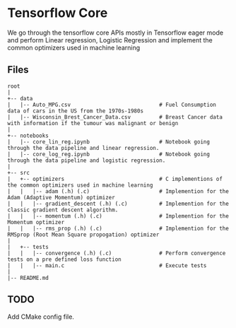 # Tensorflow Core

We go through the tensorflow core APIs mostly in Tensorflow eager mode and perform Linear regression, Logistic Regression and implement the common optimizers used in machine learning

## Files
```
root
|
+-- data
|   |-- Auto_MPG.csv                            # Fuel Consumption data of cars in the US from the 1970s-1980s
|   |-- Wisconsin_Brest_Cancer_Data.csv         # Breast Cancer data with information if the tumour was malignant or benign
|
+-- notebooks
|   |-- core_lin_reg.ipynb                      # Notebook going through the data pipeline and linear regression.
|   |-- core_log_reg.ipynb                      # Notebook going through the data pipeline and logistic regression.
|
+-- src
|   +-- optimizers                              # C implementions of the common optimizers used in machine learning
|   |   |-- adam (.h) (.c)                      # Implemention for the Adam (Adaptive Momentum) optimizer
|   |   |-- gradient_descent (.h) (.c)          # Implemention for the classic gradient descent algorithm.
|   |   |-- momentum (.h) (.c)                  # Implemention for the Momentum optimizer
|   |   |-- rms_prop (.h) (.c)                  # Implemention for the RMSprop (Root Mean Square propogation) optimizer
|
|   +-- tests
|   |   |-- convergence (.h) (.c)               # Perform convergence tests on a pre defined loss function
|   |   |-- main.c                              # Execute tests
|
|-- README.md
```

## TODO

Add CMake config file.